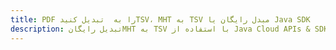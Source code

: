 ---title: PDF را به  تبدیل کنیدTSV، MHT به TSV مبدل رایگان یا Java SDKdescription: تبدیل رایگانMHT به TSV با استفاده از Java Cloud APIs & SDK همچنین اسناد PDF را در Cloud ایجاد، ویرایش و رندر کنید.---